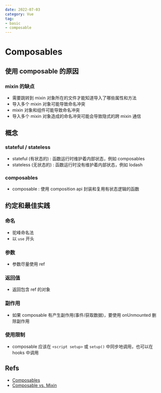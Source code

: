 ```yaml
---
date: 2022-07-03
category: Vue
tag:
- basic
- composable
---
```


# Composables

## 使用 composable 的原因

### mixin 的缺点

- 需要跳转到 mixin 对象所在的文件才能知道导入了哪些属性和方法
- 导入多个 mixin 对象可能导致命名冲突
- mixin 对象和组件可能导致命名冲突
- 导入多个 mixin 对象造成的命名冲突可能会导致隐式的跨 mixin 通信

## 概念

### stateful / stateless

- stateful (有状态的) : 函数运行时维护着内部状态，例如 composables
- stateless (无状态的) : 函数运行时没有维护着内部状态，例如 lodash

### composables

- composable : 使用 composition api 封装和复用有状态逻辑的函数

## 约定和最佳实践

### 命名

- 驼峰命名法
- 以 `use` 开头

### 参数

- 参数尽量使用 ref

### 返回值

- 返回包含 ref 的对象

### 副作用

- 如果 composable 有产生副作用(事件/获取数据)，要使用 onUnmounted 删除副作用

### 使用限制

- composable 应该在 `<script setup>` 或 `setup()` 中同步地调用，也可以在 hooks 中调用

## Refs

- [Composables](https://vuejs.org/guide/reusability/composables.html)
- [Composable vs. Mixin](https://vueschool.io/articles/vuejs-tutorials/what-is-a-vue-js-composable/)
